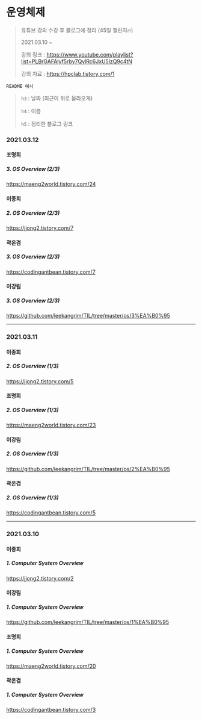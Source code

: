 # 운영체제

> 유튜브 강의 수강 후 블로그에 정리 (45일 챌린지🔥)
>
> 2021.03.10 ~
>
> 강의 링크 : https://www.youtube.com/playlist?list=PLBrGAFAIyf5rby7QylRc6JxU5lzQ9c4tN
>
> 강의 자료 : https://hpclab.tistory.com/1



`README 예시` 

> `h3` : 날짜 (최근이 위로 올라오게)
>
>  `h4` : 이름
>
>  `h5` : 정리한 블로그 링크



### 2021.03.12

#### 조명희

##### 3. OS Overview (2/3)

https://maeng2world.tistory.com/24

#### 이종희

##### 2. OS Overview (2/3)

https://jjong2.tistory.com/7

#### 곽온겸

##### 3. OS Overview (2/3)

https://codingantbean.tistory.com/7

#### 이강림

##### 3. OS Overview (2/3)

https://github.com/leekangrim/TIL/tree/master/os/3%EA%B0%95

---

### 2021.03.11

#### 이종희

##### 2. OS Overview (1/3)

https://jjong2.tistory.com/5



#### 조명희

##### 2. OS Overview (1/3)

https://maeng2world.tistory.com/23



#### 이강림

##### 2. OS Overview (1/3)

https://github.com/leekangrim/TIL/tree/master/os/2%EA%B0%95



#### 곽온겸

##### 2. OS Overview (1/3)

https://codingantbean.tistory.com/5



---

### 2021.03.10

#### 이종희

##### 1. Computer System Overview

https://jjong2.tistory.com/2



#### 이강림

##### 1. Computer System Overview

https://github.com/leekangrim/TIL/tree/master/os/1%EA%B0%95



#### 조명희

##### 1. Computer System Overview

https://maeng2world.tistory.com/20



#### 곽온겸

##### 1. Computer System Overview

https://codingantbean.tistory.com/3

